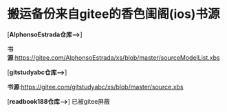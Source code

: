 # 搬运备份来自gitee的香色闺阁(ios)书源

[**AlphonsoEstrada仓库-->**]

**书源**:https://gitee.com/AlphonsoEstrada/xs/blob/master/sourceModelList.xbs

[**gitstudyabc仓库-->**]

**书源**:https://gitee.com/gitstudyabc/xs/blob/master/source.xbs

[**readbook188仓库-->**]        已被gitee屏蔽
